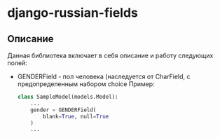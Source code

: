 # django-russian-fields

## Описание
Данная библиотека включает в себя описание и работу следующих полей:

* GENDERField - пол человека (наследуется от CharField, с предопределенным набором choice
    Пример:
    ```python
    class SampleModel(models.Model):
        ...
        gender = GENDERField(
            blank=True, null=True
        )
        ...
    ```